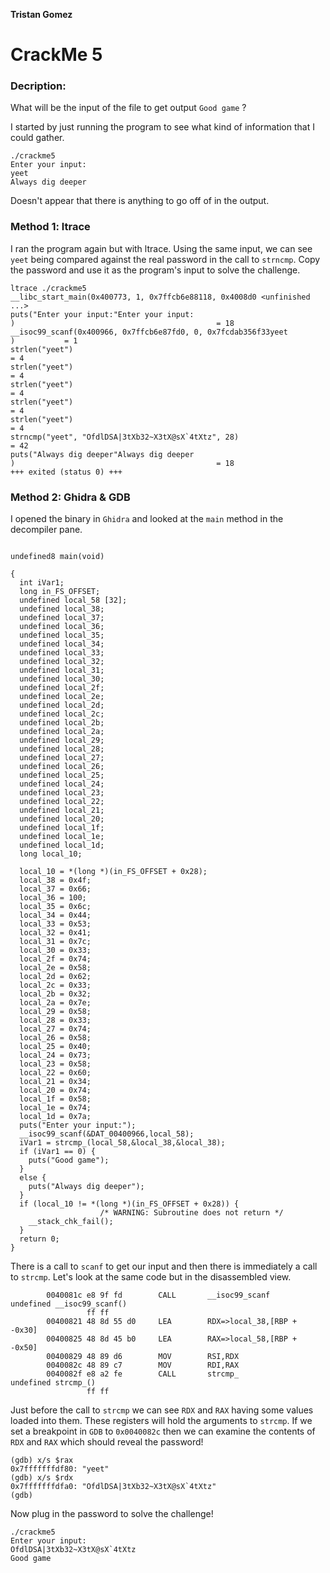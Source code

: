 **Tristan Gomez**

# CrackMe 5

### Decription:

What will be the input of the file to get output `Good game` ?

I started by just running the program to see what kind of information that I could gather.

```
./crackme5
Enter your input:
yeet
Always dig deeper
```

Doesn't appear that there is anything to go off of in the output.

### Method 1: ltrace

I ran the program again but with ltrace. Using the same input, we can see `yeet` being compared
against the real password in the call to `strncmp`. Copy the password and use it as the program's input to solve the challenge.

```
ltrace ./crackme5
__libc_start_main(0x400773, 1, 0x7ffcb6e88118, 0x4008d0 <unfinished ...>
puts("Enter your input:"Enter your input:
)                                             = 18
__isoc99_scanf(0x400966, 0x7ffcb6e87fd0, 0, 0x7fcdab356f33yeet
)           = 1
strlen("yeet")                                                        = 4
strlen("yeet")                                                        = 4
strlen("yeet")                                                        = 4
strlen("yeet")                                                        = 4
strlen("yeet")                                                        = 4
strncmp("yeet", "OfdlDSA|3tXb32~X3tX@sX`4tXtz", 28)                   = 42
puts("Always dig deeper"Always dig deeper
)                                             = 18
+++ exited (status 0) +++
```


### Method 2: Ghidra & GDB

I opened the binary in `Ghidra` and looked at the `main` method in the decompiler pane.
```

undefined8 main(void)

{
  int iVar1;
  long in_FS_OFFSET;
  undefined local_58 [32];
  undefined local_38;
  undefined local_37;
  undefined local_36;
  undefined local_35;
  undefined local_34;
  undefined local_33;
  undefined local_32;
  undefined local_31;
  undefined local_30;
  undefined local_2f;
  undefined local_2e;
  undefined local_2d;
  undefined local_2c;
  undefined local_2b;
  undefined local_2a;
  undefined local_29;
  undefined local_28;
  undefined local_27;
  undefined local_26;
  undefined local_25;
  undefined local_24;
  undefined local_23;
  undefined local_22;
  undefined local_21;
  undefined local_20;
  undefined local_1f;
  undefined local_1e;
  undefined local_1d;
  long local_10;
  
  local_10 = *(long *)(in_FS_OFFSET + 0x28);
  local_38 = 0x4f;
  local_37 = 0x66;
  local_36 = 100;
  local_35 = 0x6c;
  local_34 = 0x44;
  local_33 = 0x53;
  local_32 = 0x41;
  local_31 = 0x7c;
  local_30 = 0x33;
  local_2f = 0x74;
  local_2e = 0x58;
  local_2d = 0x62;
  local_2c = 0x33;
  local_2b = 0x32;
  local_2a = 0x7e;
  local_29 = 0x58;
  local_28 = 0x33;
  local_27 = 0x74;
  local_26 = 0x58;
  local_25 = 0x40;
  local_24 = 0x73;
  local_23 = 0x58;
  local_22 = 0x60;
  local_21 = 0x34;
  local_20 = 0x74;
  local_1f = 0x58;
  local_1e = 0x74;
  local_1d = 0x7a;
  puts("Enter your input:");
  __isoc99_scanf(&DAT_00400966,local_58);
  iVar1 = strcmp_(local_58,&local_38,&local_38);
  if (iVar1 == 0) {
    puts("Good game");
  }
  else {
    puts("Always dig deeper");
  }
  if (local_10 != *(long *)(in_FS_OFFSET + 0x28)) {
                    /* WARNING: Subroutine does not return */
    __stack_chk_fail();
  }
  return 0;
}
```

There is a call to `scanf` to get our input and then there is immediately a call to `strcmp`. Let's look at the same code but in the disassembled view.

```
        0040081c e8 9f fd        CALL       __isoc99_scanf                                   undefined __isoc99_scanf()
                 ff ff
        00400821 48 8d 55 d0     LEA        RDX=>local_38,[RBP + -0x30]
        00400825 48 8d 45 b0     LEA        RAX=>local_58,[RBP + -0x50]
        00400829 48 89 d6        MOV        RSI,RDX
        0040082c 48 89 c7        MOV        RDI,RAX
        0040082f e8 a2 fe        CALL       strcmp_                                          undefined strcmp_()
                 ff ff

```

Just before the call to `strcmp` we can see `RDX` and `RAX` having some values loaded into them. These registers will hold the arguments to `strcmp`. If we set a breakpoint in `GDB`
to `0x0040082c` then we can examine the contents of `RDX` and `RAX` which should reveal the password!

```
(gdb) x/s $rax
0x7fffffffdf80: "yeet"
(gdb) x/s $rdx
0x7fffffffdfa0: "OfdlDSA|3tXb32~X3tX@sX`4tXtz"
(gdb) 
``` 

Now plug in the password to solve the challenge!

```
./crackme5                                                                                                     
Enter your input:
OfdlDSA|3tXb32~X3tX@sX`4tXtz
Good game
```
